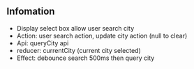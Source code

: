 ## Infomation
 - Display select box allow user search city
 - Action: user search action, update city action (null to clear)
 - Api: queryCity api
 - reducer: currentCity (current city selected)
 - Effect: debounce search 500ms then query city